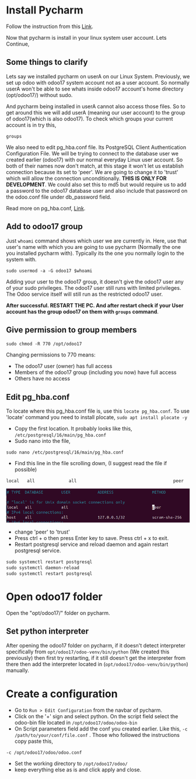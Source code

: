 # Install Pycharm

Follow the instruction from this [Link](https://www.jetbrains.com/help/pycharm/installation-guide.html).

Now that pycharm is install in your linux system user account. Lets Continue,

## Some things to clarify

Lets say we installed pycharm on userA on our Linux System. Previously, we set up odoo with odoo17 system account not as a user account. So normally userA won't be able to see whats inside odoo17 account's home directory (opt/odoo17/) without sudo.

And pycharm being installed in userA cannot also access those files. So to get around this we will add userA (meaning our user account) to the group of odoo17(which is also odoo17).
To check which groups your current account is in try this,

```
groups
```

We also need to edit pg_hba.conf file. Its PostgreSQL Client Authentication Configuration File. We will be trying to connect to the database user we created earlier (odoo17) with our normal everyday Linux user account. So both of their names now don't match, at this stage it won't let us establish connection because its set to 'peer'. We are going to change it to 'trust' which will allow the connection unconditionally. **THIS IS ONLY FOR DEVELOPMENT**. We could also set this to md5 but would require us to add a password to the odoo17 database user and also include that password on the odoo.conf file under db_password field.

Read more on pg_hba.conf, [Link](https://www.postgresql.org/docs/current/auth-pg-hba-conf.html).

## Add to odoo17 group

Just `whoami` command shows which user we are currently in. Here, use that user's name with which you are going to use pycharm (Normally the one you installed pycharm with). Typically its the one you normally login to the system with.

```
sudo usermod -a -G odoo17 $whoami
```

Adding your user to the odoo17 group, it doesn't give the odoo17 user any of your sudo privileges. The odoo17 user still runs with limited privileges. The Odoo service itself will still run as the restricted odoo17 user.

**After successful. RESTART THE PC. And after restart check if your User account has the group odoo17 on them with `groups` command**.

## Give permission to group members

```
sudo chmod -R 770 /opt/odoo17
```

Changing permissions to 770 means:

- The odoo17 user (owner) has full access
- Members of the odoo17 group (including you now) have full access
- Others have no access

## Edit pg_hba.conf

To locate where this pg_hba.conf file is, use this `locate pg_hba.conf`. To use 'locate' command you need to install plocate, `sudo apt install plocate -y`

- Copy the first location. It probably looks like this, `/etc/postgresql/16/main/pg_hba.conf`
- Sudo nano into the file,

```
sudo nano /etc/postgresql/16/main/pg_hba.conf
```

- Find this line in the file scrolling down, (I suggest read the file if possible)

```
local   all             all                                     peer
```

![image of the file](<img/WhatsApp Image 2025-03-12 at 22.03.45_a1a82711.jpg>)

- change 'peer' to 'trust'
- Press ctrl + o then press Enter key to save. Press ctrl + x to exit.
- Restart postgresql service and reload daemon and again restart postgresql service.
```
sudo systemctl restart postgresql
sudo systemctl daemon-reload
sudo systemctl restart postgresql
```

# Open odoo17 folder

Open the "opt/odoo17/" folder on pycharm.

## Set python interpreter

After opening the odoo17 folder on pycharm, if it doesn't detect interpreter specifically from `opt/odoo17/odoo-venv/bin/python` (We created this previously) then first try restarting, if it still doesn't get the interpreter from there then add the interpreter located in (`opt/odoo17/odoo-venv/bin/python`) manually.

# Create a configuration

- Go to `Run > Edit Configuration` from the navbar of pycharm.
- Click on the '+' sign and select python. On the script field select the odoo-bin file located in  `/opt/odoo17/odoo/odoo-bin`
- On Script parameters field add the conf you created earlier. Like this, `-c /path/to/your/conf/file.conf` . Those who followed the instructions copy paste this,

```
-c /opt/odoo17/odoo/odoo.conf
```

- Set the working directory to `/opt/odoo17/odoo/`
- keep everything else as is and click apply and close.
